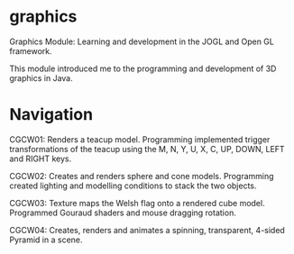 # graphics

Graphics Module: Learning and development in the JOGL and Open GL framework.

This module introduced me to the programming and development of 3D graphics in Java.

# Navigation

CGCW01: Renders a teacup model. Programming implemented trigger transformations of the teacup using the M, N, Y, U, X, C, UP, DOWN, LEFT and RIGHT keys.

CGCW02: Creates and renders sphere and cone models. Programming created lighting and modelling conditions to stack the two objects.

CGCW03: Texture maps the Welsh flag onto a rendered cube model. Programmed Gouraud shaders and mouse dragging rotation.

CGCW04: Creates, renders and animates a spinning, transparent, 4-sided Pyramid in a scene.
